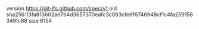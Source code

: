 version https://git-lfs.github.com/spec/v1
oid sha256:13fa813602ae7b4d3657370eafc3c093cfe6f6746948cf1c4fa259156349fc88
size 6154
